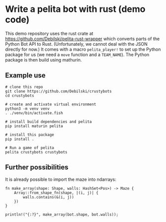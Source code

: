 # Write a pelita bot with rust (demo code)

This demo repository uses the rust crate at https://github.com/Debilski/pelita-rust-wrapper which converts parts of the Python Bot API to Rust. (Unfortunately, we cannot deal with the JSON directly for now.)
It comes with a macro `pelita_player!` to set up the Python package for us (we need a `move` function and a `TEAM_NAME`). The Python package is then build using mathurin.

## Example use

    # clone this repo
    git clone https://github.com/Debilski/crustybots
    cd crustybots

    # create and activate virtual environment
    python3 -m venv venv
    . ./venv/bin/activate.fish

    # install build dependencies and pelita
    pip install maturin pelita

    # install this package
    pip install .

    # Run a game of pelita
    pelita crustybots crustybots


## Further possibilities

It is already possible to import the maze into ndarrays:

    fn make_array(shape: Shape, walls: HashSet<Pos>) -> Maze {
        Array::from_shape_fn(shape, |(i, j)| {
            walls.contains(&(i, j))
        })
    }

    println!("{:?}", make_array(bot.shape, bot.walls));
